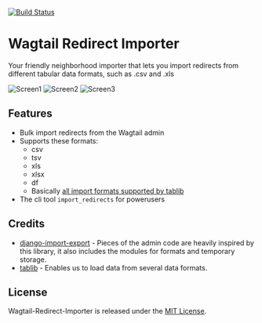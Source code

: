 [![Build Status](https://travis-ci.org/frojd/wagtail-redirect-importer.svg?branch=develop)](https://travis-ci.org/frojd/wagtail-redirect-importer)
# Wagtail Redirect Importer

Your friendly neighborhood importer that lets you import redirects from different tabular data formats, such as .csv and .xls

![Screen1](https://raw.githubusercontent.com/frojd/wagtail-redirect-importer/develop/img/screen1.png)
![Screen2](https://raw.githubusercontent.com/frojd/wagtail-redirect-importer/develop/img/screen2.png)
![Screen3](https://raw.githubusercontent.com/frojd/wagtail-redirect-importer/develop/img/screen3.png)

## Features

- Bulk import redirects from the Wagtail admin
- Supports these formats:
    - csv
    - tsv
    - xls
    - xlsx
    - df
    - Basically [all import formats supported by tablib](https://tablib.readthedocs.io/en/stable/formats/)
- The cli tool `import_redirects` for powerusers

## Credits

- [django-import-export](https://github.com/django-import-export/django-import-export) - Pieces of the admin code are heavily inspired by this library, it also includes the modules for formats and temporary storage.
- [tablib](https://github.com/jazzband/tablib) - Enables us to load data from several data formats.

## License

Wagtail-Redirect-Importer is released under the [MIT License](http://www.opensource.org/licenses/MIT).
